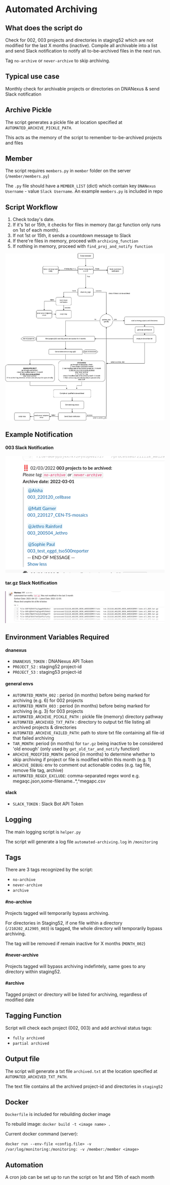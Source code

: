 # Automated Archiving

## What does the script do
Check for 002, 003 projects and directories in staging52 which are not modified for the last X months (inactive). Compile all archivable into a list and send Slack notification to notify all to-be-archived files in the next run. 

Tag `no-archive` or `never-archive` to skip archiving.

## Typical use case
Monthly check for archivable projects or directories on DNANexus & send Slack notification

## Archive Pickle
The script generates a pickle file at location specified at `AUTOMATED_ARCHIVE_PICKLE_PATH`. 

This acts as the memory of the script to remember to-be-archived projects and files

## Member
The script requires `members.py` in `member` folder on the server (`/member/members.py`)

The `.py` file should have a `MEMBER_LIST` (dict) which contain key `DNANexus Username` - value `Slack Username`. An example `members.py` is included in repo

## Script Workflow
1. Check today's date.
2. If it's 1st or 15th, it checks for files in memory (tar.gz function only runs on 1st of each month).
3. If not 1st or 15th, it sends a countdown message to Slack
4. If there're files in memory, proceed with `archiving_function`
5. If nothing in memory, proceed with `find_proj_and_notify function`

![script workflow](demo/script_workflow_updated.png)

## Example Notification

#### 003 Slack Notification
![notification](demo/003_demo.png)

#### tar.gz Slack Notification
![tar notification](demo/tar_files_demo.png)

## Environment Variables Required
#### dnanexus
- `DNANEXUS_TOKEN` : DNANexus API Token
- `PROJECT_52` : staging52 project-id
- `PROJECT_53` : staging53 project-id
#### general envs
- `AUTOMATED_MONTH_002` : period (in months) before being marked for archiving (e.g. 6) for 002 projects
- `AUTOMATED_MONTH_003` : period (in months) before being marked for archiving (e.g. 3) for 003 projects
- `AUTOMATED_ARCHIVE_PICKLE_PATH` : pickle file (memory) directory pathway
- `AUTOMATED_ARCHIVED_TXT_PATH` : directory to output txt file listing all archived projects & directories
- `AUTOMATED_ARCHIVE_FAILED_PATH`: path to store txt file containing all file-id that failed archiving
- `TAR_MONTH`: period (in months) for `tar.gz` being inactive to be considered 'old enough' (only used by `get_old_tar_and_notify` function)
- `ARCHIVE_MODIFIED_MONTH`: period (in months) to determine whether to skip archiving if project or file is modified within this month (e.g. 1)
- `ARCHIVE_DEBUG`: env to comment out actionable codes (e.g. tag file, remove file tag, archive)
- `AUTOMATED_REGEX_EXCLUDE`: comma-separated regex word e.g. megaqc.json,some-filename\..*,^megapc.csv
#### slack
- `SLACK_TOKEN` : Slack Bot API Token

## Logging
The main logging script is `helper.py`

The script will generate a log file `automated-archiving.log` in `/monitoring`

## Tags
There are 3 tags recognized by the script:
- `no-archive`
- `never-archive`
- `archive`

#### #no-archive
Projects tagged will temporarily bypass archiving. 

For directories in Staging52, if one file within a directory (`/210202_A12905_003`) is tagged, the whole directory will temporarily bypass archiving. 

The tag will be removed if remain inactive for X months (`MONTH_002`)

#### #never-archive
Projects tagged will bypass archiving indefintely, same goes to any directory within staging52.

#### #archive
Tagged project or directory will be listed for archiving, regardless of modified date

## Tagging Function
Script will check each project (002, 003) and add archival status tags:
- `fully archived`
- `partial archived`

## Output file
The script will generate a txt file `archived.txt` at the location specified at `AUTOMATED_ARCHIVED_TXT_PATH`. 

The text file contains all the archived project-id and directories in `staging52`

## Docker
`Dockerfile` is included for rebuilding docker image

To rebuild image: `docker build -t <image name> .`

Current docker command (server):

```docker run --env-file <config.file> -v /var/log/monitoring:/monitoring: -v /member:/member <image>```

## Automation
A cron job can be set up to run the script on 1st and 15th of each month
